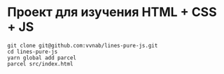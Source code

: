 # Проект для изучения HTML + CSS + JS

```
git clone git@github.com:vvnab/lines-pure-js.git
cd lines-pure-js
yarn global add parcel
parcel src/index.html
```